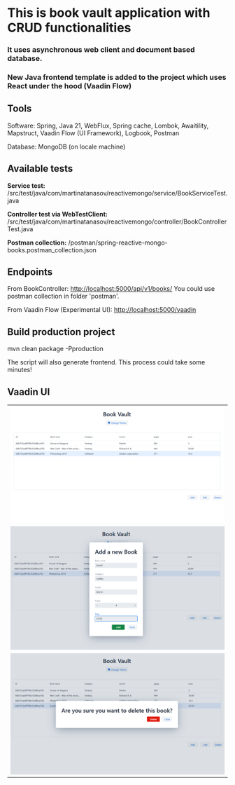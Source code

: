 # This is book vault application with CRUD functionalities

### It uses asynchronous web client and document based database.

### New Java frontend template is added to the project which uses React under the hood (Vaadin Flow)

## Tools

Software: Spring, Java 21, WebFlux, Spring cache, Lombok, Awaitility, Mapstruct, Vaadin Flow (UI Framework), Logbook, Postman

Database: MongoDB (on locale machine)

## Available tests

<b>Service test:</b> /src/test/java/com/martinatanasov/reactivemongo/service/BookServiceTest.java

<b>Controller test via WebTestClient:</b> /src/test/java/com/martinatanasov/reactivemongo/controller/BookControllerTest.java

<b>Postman collection:</b> /postman/spring-reactive-mongo-books.postman_collection.json

## Endpoints

From BookController: <a href="http://localhost:5000/api/v1/books/all-books">http://localhost:5000/api/v1/books/</a>
You could use postman collection in folder 'postman'.

From Vaadin Flow (Experimental UI): <a href="http://localhost:5000/vaadin">http://localhost:5000/vaadin</a>

## Build production project

mvn clean package -Pproduction

The script will also generate frontend. This process could take some minutes!

## Vaadin UI

<table>
    <tr>
        <td><img src="images/sc1.PNG" alt="Get all books view"></td>
    </tr>
    <tr>
        <td><img src="images/sc3.PNG" alt="Add a new book"></td>
    </tr>
    <tr>
        <td><img src="images/sc2.PNG" alt="Delete book"></td>
    </tr>
</table>